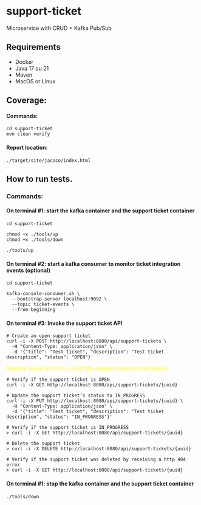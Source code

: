# support-ticket
Microservice with CRUD + Kafka Pub/Sub

## Requirements
- Docker
- Java 17 ou 21
- Maven
- MacOS or Linux

## Coverage:

#### Commands:
``` 
cd support-ticket
mvn clean verify
```
#### Report location: 
```
./target/site/jacoco/index.html
```

## How to run tests.

### Commands:

#### On terminal #1: start the kafka container and the support ticket container
``` 
cd support-ticket

chmod +x ./tools/up
chmod +x ./tools/down

./tools/up
```

#### On terminal #2: start a kafka consumer to monitor ticket integration events (optional)
``` 
cd support-ticket

kafka-console-consumer.sh \
  --bootstrap-server localhost:9092 \
  --topic ticket-events \
  --from-beginning
```

#### On terminal #3: Invoke the support ticket API
``` 
# Create an open support ticket
curl -i -X POST http://localhost:8080/api/support-tickets \
  -H "Content-Type: application/json" \
  -d '{"title": "Test ticket", "description": "Test ticket description", "status": "OPEN"}'
```
<span style="color:yellow">*Replace {uuid} with the uuid of the support ticket created above*</span>
```
# Verify if the support ticket is OPEN
curl -i -X GET http://localhost:8080/api/support-tickets/{uuid}
```

```
# Update the support ticket’s status to IN_PROGRESS 
curl -i -X PUT http://localhost:8080/api/support-tickets/{uuid} \
  -H "Content-Type: application/json" \
  -d '{"title": "Test ticket", "description": "Test ticket description", "status": "IN_PROGRESS"}'
```

```
# Verify if the support ticket is IN_PROGRESS
> curl -i -X GET http://localhost:8080/api/support-tickets/{uuid} 
```

```
# Delete the support ticket
> curl -i -X DELETE http://localhost:8080/api/support-tickets/{uuid} 
```

```
# Verify if the support ticket was deleted by receiving a http 404 error
> curl -i -X GET http://localhost:8080/api/support-tickets/{uuid} 

```

#### On terminal #1: stop the kafka container and the support ticket container
``` 
./tools/down
```




